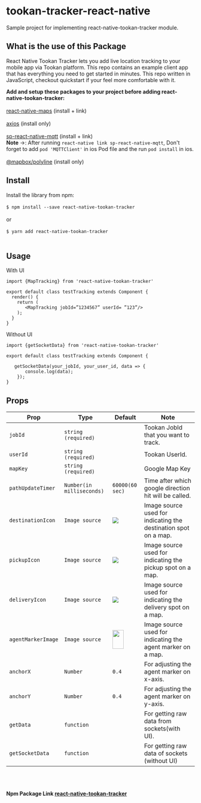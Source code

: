 # tookan-tracker-react-native
Sample project for implementing react-native-tookan-tracker module.

## What is the use of this Package
React Native Tookan Tracker lets you add live location tracking to your mobile app via Tookan platform. This repo contains an example client app that has everything you need to get started in minutes. This repo written in JavaScript, checkout quickstart if your feel more comfortable with it.

<b>Add and setup these packages to your project before adding react-native-tookan-tracker:</b> <br><br>
<a href="https://www.npmjs.com/package/react-native-maps">react-native-maps</a> (install + link) <br>
<br>
<a href="https://www.npmjs.com/package/axios">axios</a> (install only) <br><br>
<a href="https://www.npmjs.com/package/sp-react-native-mqtt">sp-react-native-mqtt</a> (install + link) <br>
<b>Note</b> ->: After running `react-native link sp-react-native-mqtt`, Don't forget to add `pod 'MQTTClient'` in ios Pod file and the run `pod install` in ios.<br><br>
<a href="https://www.npmjs.com/package/@mapbox/polyline">@mapbox/polyline</a> (install only) <br>

## Install

Install the library from npm:<br><br>
`$ npm install --save react-native-tookan-tracker`<br><br>
or<br><br>
`$ yarn add react-native-tookan-tracker`<br><br>

## Usage

With UI

`import {MapTracking} from 'react-native-tookan-tracker'`<br>
 
`export default class testTracking extends Component {`<br>
`  render() {`<br>
`    return (` <br>
`       <MapTracking jobId=”1234567” userId= ”123”/>`<br>
`    );`<br>
`  }`<br>
`}`<br>

Without UI

`import {getSocketData} from 'react-native-tookan-tracker'`<br>
 
`export default class testTracking extends Component {`<br>

`   getSocketData(your_jobId, your_user_id, data => {`<br>
`       console.log(data);`<br>
`    });`<br>
`}`<br>


## Props

| Prop | Type | Default | Note |
|---|---|---|---|
| `jobId` | `string (required)` |  | Tookan JobId that you want to track.
| `userId` | `string (required)` |  | Tookan UserId.
| `mapKey` | `string (required)` |  | Google Map Key
| `pathUpdateTimer` | `Number(in milliseconds)` | `60000(60 sec)` | Time after which google direction hit will be called.
| `destinationIcon` |  `Image source`  |  <img src="https://tookan.s3.amazonaws.com/task_images/kkhZ1583400432821-nodemodulesreactnativetookantrackercommonimagesarriveddeliverycopy.png" />  |  Image source used for indicating the destination spot on a map.
| `pickupIcon` |  `Image source`  |  <img src="https://tookan.s3.amazonaws.com/task_images/oEvb1583400400836-nodemodulesreactnativetookantrackercommonimagesarrivedpickup.png" /> |  Image source used for indicating the pickup spot on a map.
| `deliveryIcon` | `Image source`  | <img src="https://tookan.s3.amazonaws.com/task_images/kkhZ1583400432821-nodemodulesreactnativetookantrackercommonimagesarriveddeliverycopy.png" />  | Image source used for indicating the delivery spot on a map.
| `agentMarkerImage` | `Image source` | <img style="width:30px;height:50px;" src="https://tookan.s3.amazonaws.com/task_images/P5Gi1583400484958-icmarker.png" />  | Image source used for indicating the agent marker on a map.
| `anchorX` | `Number` | `0.4` | For adjusting the agent marker on x-axis.
| `anchorY` | `Number` | `0.4` | For adjusting the agent marker on y-axis.
| `getData` | `function` |  | For getting raw data from sockets(with UI).
| `getSocketData`|`function` | | For getting raw data of sockets (without UI)

<br>
<br>

<b> Npm Package Link <a href="https://www.npmjs.com/package/react-native-tookan-tracker">react-native-tookan-tracker</a>
